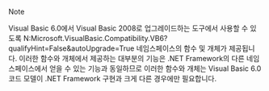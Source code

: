 > [!NOTE]
>  Visual Basic 6.0에서 Visual Basic 2008로 업그레이드하는 도구에서 사용할 수 있도록 N:Microsoft.VisualBasic.Compatibility.VB6?qualifyHint=False&autoUpgrade=True 네임스페이스의 함수 및 개체가 제공됩니다. 이러한 함수와 개체에서 제공하는 대부분의 기능은 .NET Framework의 다른 네임스페이스에서 얻을 수 있는 기능과 동일하므로 이러한 함수와 개체는 Visual Basic 6.0 코드 모델이 .NET Framework 구현과 크게 다른 경우에만 필요합니다.